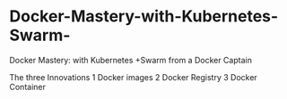 # Docker-Mastery-with-Kubernetes-Swarm-
 Docker Mastery: with Kubernetes +Swarm from a Docker Captain



 The three Innovations 
 1 Docker images 
 2 Docker Registry 
 3 Docker Container 
